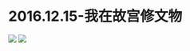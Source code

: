 # 2016.12.15-我在故宫修文物
![](https://bilicoverimg.github.io/2016/2016.12.15-大电影《我在故宫修文物》12.16全国公映.png)
![](https://bilicover2016.github.io/2016.12.15.jpg)